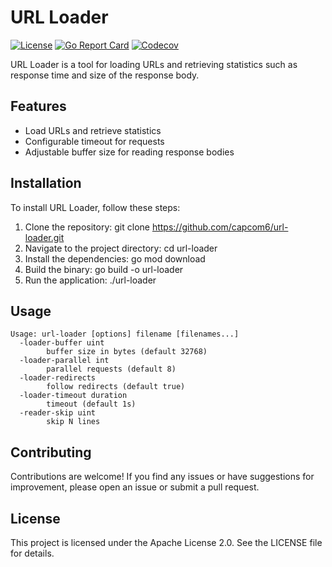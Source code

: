 # URL Loader
[![License](https://img.shields.io/badge/License-Apache-blue.svg)](LICENSE)
[![Go Report Card](https://goreportcard.com/badge/github.com/capcom6/url-loader)](https://goreportcard.com/report/github.com/capcom6/url-loader)
[![Codecov](https://codecov.io/gh/capcom6/url-loader/branch/master/graph/badge.svg)](https://codecov.io/gh/capcom6/url-loader)


URL Loader is a tool for loading URLs and retrieving statistics such as response time and size of the response body.

## Features

* Load URLs and retrieve statistics
* Configurable timeout for requests
* Adjustable buffer size for reading response bodies

## Installation

To install URL Loader, follow these steps:

1. Clone the repository: git clone https://github.com/capcom6/url-loader.git
2. Navigate to the project directory: cd url-loader
3. Install the dependencies: go mod download
4. Build the binary: go build -o url-loader
5. Run the application: ./url-loader

## Usage

```
Usage: url-loader [options] filename [filenames...]
  -loader-buffer uint
        buffer size in bytes (default 32768)
  -loader-parallel int
        parallel requests (default 8)
  -loader-redirects
        follow redirects (default true)
  -loader-timeout duration
        timeout (default 1s)
  -reader-skip uint
        skip N lines
```

## Contributing

Contributions are welcome! If you find any issues or have suggestions for improvement, please open an issue or submit a pull request.

## License

This project is licensed under the Apache License 2.0. See the LICENSE file for details.